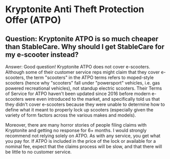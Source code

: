 # Kryptonite Anti Theft Protection Offer (ATPO)

## Question: Kryptonite ATPO is so much cheaper than StableCare. Why should I get StableCare for my e-scooter instead?

Answer: Good question! Kryptonite ATPO does not cover e-scooters. Although some of their customer service reps might claim that they cover e-scooters, the term "scooters" in the ATPO terms refers to moped-style scooters (hence why "scooters" fall under "powersport" vehicles, i.e. gas powered recreational vehicles), not standup electric scooters. Their Terms of Service for ATPO haven't been updated since 2016 before modern e-scooters were even introduced to the market, and specifically told us that they didn't cover e-scooters because they were unable to determine how to define what it meant to properly lock up scooters (especially given the variety of form factors across the various makes and models).

Moreover, there are many horror stories of people filing claims with Kryptonite and getting no response for 6+ months. I would strongly recommend not relying solely on ATPO. As with any service, you get what you pay for. If ATPO is included in the price of the lock or available for a nominal fee, expect that the claims process will be slow, and that there will be little to no customer service.
